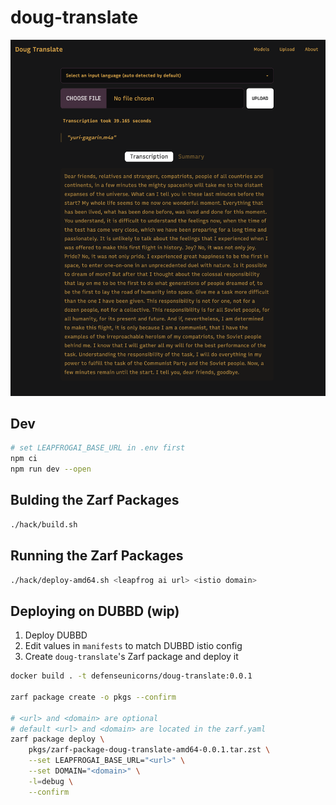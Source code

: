 # doug-translate

![Screenshot](./.github/screenshot.png)

## Dev

```bash
# set LEAPFROGAI_BASE_URL in .env first
npm ci
npm run dev --open
```

## Bulding the Zarf Packages

```bash
./hack/build.sh
```

## Running the Zarf Packages

```bash
./hack/deploy-amd64.sh <leapfrog ai url> <istio domain>
```
## Deploying on DUBBD (wip)

1. Deploy DUBBD
2. Edit values in `manifests` to match DUBBD istio config
3. Create `doug-translate`'s Zarf package and deploy it

```bash
docker build . -t defenseunicorns/doug-translate:0.0.1

zarf package create -o pkgs --confirm

# <url> and <domain> are optional
# default <url> and <domain> are located in the zarf.yaml
zarf package deploy \
    pkgs/zarf-package-doug-translate-amd64-0.0.1.tar.zst \
    --set LEAPFROGAI_BASE_URL="<url>" \
    --set DOMAIN="<domain>" \
    -l=debug \
    --confirm
```
